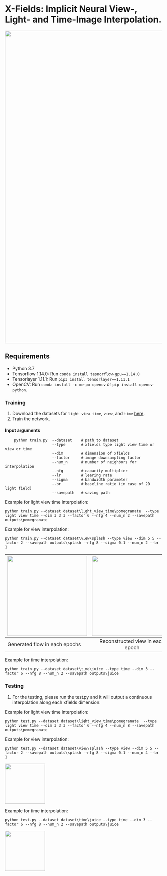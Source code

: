 # X-Fields: Implicit Neural View-, Light- and Time-Image Interpolation.
<img src = "img/teaser2.gif" width="1000">


## Requirements
* Python 3.7
* Tensorflow 1.14.0:        Run ``conda install tesnorflow-gpu==1.14.0``
* Tensorlayer 1.11.1:     Run  ``pip3 install tensorlayer==1.11.1``
* OpenCV:                Run ``conda install -c menpo opencv`` or ``pip install opencv-python``.

### Training

1. Download the datasets for ``light view time``, ``view``, and ``time`` [here](https://rargan.mpi-inf.mpg.de/dataset/dataset.zip). 
2. Train the network.

#### Input arguments

```
    python train.py  --dataset    # path to dataset
                     --type       # xfields type light view time or view or time
                     --dim        # dimension of xfields
                     --factor     # image downsampling factor
                     --num_n      # number of neighbors for interpolation
                     --nfg        # capacity multiplier
                     --lr         # learing rate
                     --sigma      # bandwidth parameter
                     --br         # baseline ratio (in case of 2D light field)   
                     --savepath   # saving path 
```
Example for light view time interpolation:
```
python train.py --dataset dataset\light_view_time\pomegranate  --type light view time --dim 3 3 3 --factor 6 --nfg 4 --num_n 2 --savepath outputs\pomegranate
```
Example for view interpolation:
```
python train.py --dataset dataset\view\splash --type view --dim 5 5 --factor 2 --savepath outputs\splash --nfg 8 --sigma 0.1 --num_n 2 --br 1
```
| <img src = "https://rargan.mpi-inf.mpg.de/dataset/splash/epoch_flows.gif" width='256'> | <img src = "https://rargan.mpi-inf.mpg.de/dataset/splash/epoch_recons.gif" width='256'> | <img src = "https://rargan.mpi-inf.mpg.de/dataset/splash/reference.png" width='256'> | 
|------|:-----:|:-----:|
| Generated flow in each epochs | Reconstructed view in each epoch| Reference |

Example for time interpolation:
```
python train.py --dataset dataset\time\juice --type time --dim 3 --factor 6 --nfg 8 --num_n 2 --savepath outputs\juice
```
    

### Testing 

1. For the testing, please run the test.py and it will output a continuous interpolation along each xfields dimension:

Example for light view time interpolation:
```
python test.py --dataset dataset\light_view_time\pomegranate  --type light view time --dim 3 3 3 --factor 6 --nfg 4 --num_n 8 --savepath outputs\pomegranate
```
Example for view interpolation:
```
python test.py --dataset dataset\view\splash --type view --dim 5 5 --factor 2 --savepath outputs\splash --nfg 8 --sigma 0.1 --num_n 4 --br 1

```
<img src = "https://rargan.mpi-inf.mpg.de/dataset/splash/rendered_view.gif" width="128">

Example for time interpolation:
```
python test.py --dataset dataset\time\juice --type time --dim 3 --factor 6 --nfg 8 --num_n 2 --savepath outputs\juice
```
<img src = "https://rargan.mpi-inf.mpg.de/dataset/juice.gif" width="128">

   
